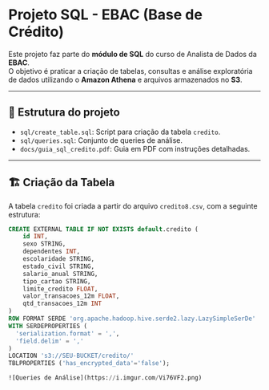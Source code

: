 # Projeto SQL - EBAC (Base de Crédito)

Este projeto faz parte do **módulo de SQL** do curso de Analista de Dados da **EBAC**.  
O objetivo é praticar a criação de tabelas, consultas e análise exploratória de dados utilizando o **Amazon Athena** e arquivos armazenados no **S3**.

---

## 📂 Estrutura do projeto
- `sql/create_table.sql`: Script para criação da tabela `credito`.
- `sql/queries.sql`: Conjunto de queries de análise.
- `docs/guia_sql_credito.pdf`: Guia em PDF com instruções detalhadas.

---

## 🏗️ Criação da Tabela

A tabela `credito` foi criada a partir do arquivo `credito8.csv`, com a seguinte estrutura:

```sql
CREATE EXTERNAL TABLE IF NOT EXISTS default.credito (
    id INT,
    sexo STRING,
    dependentes INT,
    escolaridade STRING,
    estado_civil STRING,
    salario_anual STRING,
    tipo_cartao STRING,
    limite_credito FLOAT,
    valor_transacoes_12m FLOAT,
    qtd_transacoes_12m INT
)
ROW FORMAT SERDE 'org.apache.hadoop.hive.serde2.lazy.LazySimpleSerDe'
WITH SERDEPROPERTIES (
  'serialization.format' = ',',
  'field.delim' = ','
)
LOCATION 's3://SEU-BUCKET/credito/'
TBLPROPERTIES ('has_encrypted_data'='false');

![Queries de Análise](https://i.imgur.com/Vi76VF2.png)
